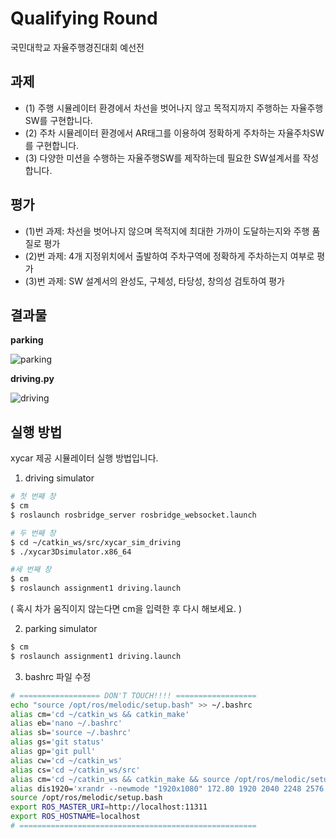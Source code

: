 # Qualifying Round
국민대학교 자율주행경진대회 예선전

## 과제
- (1) 주행 시뮬레이터 환경에서 차선을 벗어나지 않고 목적지까지 주행하는 자율주행SW를 구현합니다.
- (2) 주차 시뮬레이터 환경에서 AR태그를 이용하여 정확하게 주차하는 자율주차SW를 구현합니다.
- (3) 다양한 미션을 수행하는 자율주행SW를 제작하는데 필요한 SW설계서를 작성합니다.

## 평가
- (1)번 과제: 차선을 벗어나지 않으며 목적지에 최대한 가까이 도달하는지와 주행 품질로 평가
- (2)번 과제: 4개 지정위치에서 출발하여 주차구역에 정확하게 주차하는지 여부로 평가
- (3)번 과제: SW 설계서의 완성도, 구체성, 타당성, 창의성 검토하여 평가

## 결과물
**parking**

![parking](https://github.com/2022-autonomous-pegasus/qualifying-round/assets/87895999/39330650-8e75-42b4-be00-83a3d73f4aa7)


**driving.py**

![driving](https://github.com/2022-autonomous-pegasus/qualifying-round/assets/87895999/2413f67a-1998-41e3-bf1e-d787e1641536)

## 실행 방법
xycar 제공 시뮬레이터 실행 방법입니다.
1. driving simulator
```bash
# 첫 번째 창
$ cm
$ roslaunch rosbridge_server rosbridge_websocket.launch

# 두 번째 창
$ cd ~/catkin_ws/src/xycar_sim_driving
$ ./xycar3Dsimulator.x86_64

#세 번째 창
$ cm
$ roslaunch assignment1 driving.launch
```
( 혹시 차가 움직이지 않는다면 cm을 입력한 후 다시 해보세요. )

2. parking simulator
```bash
$ cm
$ roslaunch assignment1 driving.launch
```


3. bashrc 파일 수정
```bash
# ================== DON'T TOUCH!!!! ==================
echo "source /opt/ros/melodic/setup.bash" >> ~/.bashrc
alias cm='cd ~/catkin_ws && catkin_make'
alias eb='nano ~/.bashrc'
alias sb='source ~/.bashrc'
alias gs='git status'
alias gp='git pull'
alias cw='cd ~/catkin_ws'
alias cs='cd ~/catkin_ws/src'
alias cm='cd ~/catkin_ws && catkin_make && source /opt/ros/melodic/setup.bash && source ~/catkin_ws/devel/setup.bash'
alias dis1920='xrandr --newmode "1920x1080" 172.80 1920 2040 2248 2576 1080 1081 1084 1118 -HSync +Vsync && xrandr --addmode DP-1 1920x1080 && xrandr -s 1920x1080'
source /opt/ros/melodic/setup.bash
export ROS_MASTER_URI=http://localhost:11311
export ROS_HOSTNAME=localhost
# =====================================================
```

